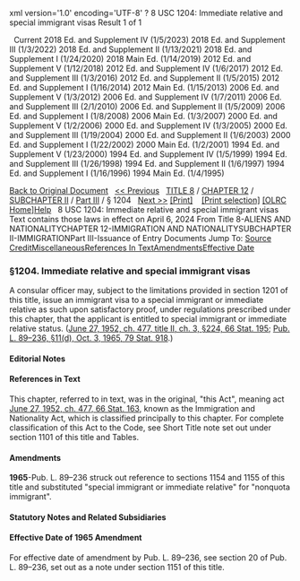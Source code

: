 xml version='1.0' encoding='UTF-8' ?
8 USC 1204: Immediate relative and special immigrant visas
 Result 1 of 1
 
  
  Current
2018 Ed. and Supplement IV (1/5/2023)
2018 Ed. and Supplement III (1/3/2022)
2018 Ed. and Supplement II (1/13/2021)
2018 Ed. and Supplement I (1/24/2020)
2018 Main Ed. (1/14/2019)
2012 Ed. and Supplement V (1/12/2018)
2012 Ed. and Supplement IV (1/6/2017)
2012 Ed. and Supplement III (1/3/2016)
2012 Ed. and Supplement II (1/5/2015)
2012 Ed. and Supplement I (1/16/2014)
2012 Main Ed. (1/15/2013)
2006 Ed. and Supplement V (1/3/2012)
2006 Ed. and Supplement IV (1/7/2011)
2006 Ed. and Supplement III (2/1/2010)
2006 Ed. and Supplement II (1/5/2009)
2006 Ed. and Supplement I (1/8/2008)
2006 Main Ed. (1/3/2007)
2000 Ed. and Supplement V (1/2/2006)
2000 Ed. and Supplement IV (1/3/2005)
2000 Ed. and Supplement III (1/19/2004)
2000 Ed. and Supplement II (1/6/2003)
2000 Ed. and Supplement I (1/22/2002)
2000 Main Ed. (1/2/2001)
1994 Ed. and Supplement V (1/23/2000)
1994 Ed. and Supplement IV (1/5/1999)
1994 Ed. and Supplement III (1/26/1998)
1994 Ed. and Supplement II (1/6/1997)
1994 Ed. and Supplement I (1/16/1996)
1994 Main Ed. (1/4/1995)
  
 
  
[Back to Original Document](/view.xhtml;jsessionid=71677BBF683C783BD5B9889E86C683F0)
 
[<< Previous](#)
  
 [TITLE 8](/view.xhtml;jsessionid=71677BBF683C783BD5B9889E86C683F0?req=granuleid%3AUSC-prelim-title8&saved=%7CZ3JhbnVsZWlkOlVTQy1wcmVsaW0tdGl0bGU4LXNlY3Rpb24xMjA0%7C%7C%7C0%7Cfalse%7Cprelim&edition=prelim) / [CHAPTER 12](/view.xhtml;jsessionid=71677BBF683C783BD5B9889E86C683F0?req=granuleid%3AUSC-prelim-title8-chapter12&saved=%7CZ3JhbnVsZWlkOlVTQy1wcmVsaW0tdGl0bGU4LXNlY3Rpb24xMjA0%7C%7C%7C0%7Cfalse%7Cprelim&edition=prelim) / [SUBCHAPTER II](/view.xhtml;jsessionid=71677BBF683C783BD5B9889E86C683F0?req=granuleid%3AUSC-prelim-title8-chapter12-subchapter2&saved=%7CZ3JhbnVsZWlkOlVTQy1wcmVsaW0tdGl0bGU4LXNlY3Rpb24xMjA0%7C%7C%7C0%7Cfalse%7Cprelim&edition=prelim) / [Part III](/view.xhtml;jsessionid=71677BBF683C783BD5B9889E86C683F0?req=granuleid%3AUSC-prelim-title8-chapter12-subchapter2-part3&saved=%7CZ3JhbnVsZWlkOlVTQy1wcmVsaW0tdGl0bGU4LXNlY3Rpb24xMjA0%7C%7C%7C0%7Cfalse%7Cprelim&edition=prelim) / § 1204
  
 [Next >>](#)
[[Print]](#)
   
 [[Print selection]](#)
[[OLRC Home]](/browse.xhtml;jsessionid=71677BBF683C783BD5B9889E86C683F0)[Help](/navHelp.xhtml;jsessionid=71677BBF683C783BD5B9889E86C683F0)
 
8 USC 1204: Immediate relative and special immigrant visas
Text contains those laws in effect on April 6, 2024
From Title 8-ALIENS AND NATIONALITYCHAPTER 12-IMMIGRATION AND NATIONALITYSUBCHAPTER II-IMMIGRATIONPart III-Issuance of Entry Documents
Jump To: [Source Credit](#sourcecredit)[Miscellaneous](#miscellaneous-note)[References In Text](#referenceintext-note)[Amendments](#amendment-note)[Effective Date](#effectivedate-amendment-note)
### §1204. Immediate relative and special immigrant visas
A consular officer may, subject to the limitations provided in section 1201 of this title, issue an immigrant visa to a special immigrant or immediate relative as such upon satisfactory proof, under regulations prescribed under this chapter, that the applicant is entitled to special immigrant or immediate relative status.
([June 27, 1952, ch. 477, title II, ch. 3, §224, 66 Stat. 195](/statviewer.htm?volume=66&page=195); [Pub. L. 89–236, §11(d), Oct. 3, 1965, 79 Stat. 918](/statviewer.htm?volume=79&page=918).)
  
#### **Editorial Notes**
#### References in Text
This chapter, referred to in text, was in the original, "this Act", meaning act [June 27, 1952, ch. 477, 66 Stat. 163](/statviewer.htm?volume=66&page=163), known as the Immigration and Nationality Act, which is classified principally to this chapter. For complete classification of this Act to the Code, see Short Title note set out under section 1101 of this title and Tables.
#### Amendments
**1965**-Pub. L. 89–236 struck out reference to sections 1154 and 1155 of this title and substituted "special immigrant or immediate relative" for "nonquota immigrant".
  
#### **Statutory Notes and Related Subsidiaries**
#### Effective Date of 1965 Amendment
For effective date of amendment by Pub. L. 89–236, see section 20 of Pub. L. 89–236, set out as a note under section 1151 of this title.
